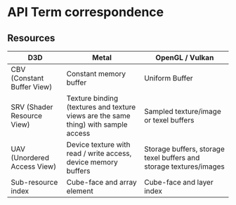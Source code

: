 # API Term correspondence

## Resources

|D3D|Metal|OpenGL / Vulkan|
|---|-----|---------------|
|CBV (Constant Buffer View)|Constant memory buffer|Uniform Buffer|
|SRV (Shader Resource View)|Texture binding (textures and texture views are the same thing) with sample access|Sampled texture/image or texel buffers|
|UAV (Unordered Access View)|Device texture with read / write access, device memory buffers|Storage buffers, storage texel buffers and storage textures/images|
|Sub-resource index|Cube-face and array element|Cube-face and layer index|
 

